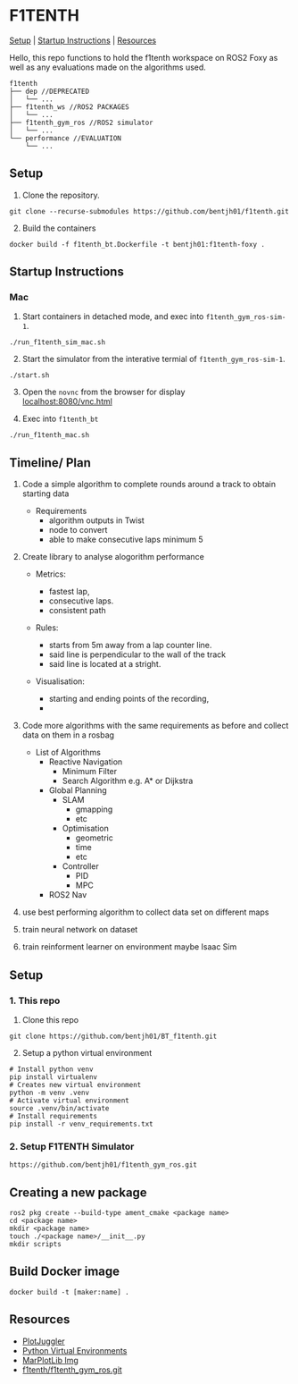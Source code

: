 # F1TENTH

[Setup](#setup) | [Startup Instructions](#startup-instructions) | [Resources](#resources)

Hello, this repo functions to hold the f1tenth workspace on ROS2 Foxy as well as any evaluations made on the algorithms
used.

```
f1tenth
├── dep //DEPRECATED
│   └── ...
├── f1tenth_ws //ROS2 PACKAGES
│   └── ...
├── f1tenth_gym_ros //ROS2 simulator
│   └── ...
└── performance //EVALUATION
    └── ...
```
## Setup
1. Clone the repository. 
```
git clone --recurse-submodules https://github.com/bentjh01/f1tenth.git
```
2. Build the containers
```
docker build -f f1tenth_bt.Dockerfile -t bentjh01:f1tenth-foxy .
```

## Startup Instructions

### Mac

1. Start containers in detached mode, and exec into `f1tenth_gym_ros-sim-1`.

```
./run_f1tenth_sim_mac.sh
```

2. Start the simulator from the interative termial of `f1tenth_gym_ros-sim-1`.

```
./start.sh
```

3. Open the `novnc` from the browser for display  
   [localhost:8080/vnc.html](http://localhost:8080/vnc.html)

4. Exec into `f1tenth_bt`

```
./run_f1tenth_mac.sh
```

## Timeline/ Plan

1. Code a simple algorithm to complete rounds around a track to obtain starting data

    - Requirements
        - algorithm outputs in Twist
        - node to convert
        - able to make consecutive laps minimum 5

2. Create library to analyse alogorithm performance

    - Metrics:
        - fastest lap,
        - consecutive laps.
        - consistent path
    - Rules:

        - starts from 5m away from a lap counter line.
        - said line is perpendicular to the wall of the track
        - said line is located at a stright.

    - Visualisation:
        - starting and ending points of the recording,
        -

3. Code more algorithms with the same requirements as before and collect data on them in a rosbag

    - List of Algorithms
        - Reactive Navigation
            - Minimum Filter
            - Search Algorithm e.g. A\* or Dijkstra
        - Global Planning
            - SLAM
                - gmapping
                - etc
            - Optimisation
                - geometric
                - time
                - etc
            - Controller
                - PID
                - MPC
        - ROS2 Nav

4. use best performing algorithm to collect data set on different maps

5. train neural network on dataset

6. train reinforment learner on environment maybe Isaac Sim

## Setup

### 1. This repo

1. Clone this repo

```
git clone https://github.com/bentjh01/BT_f1tenth.git
```

2. Setup a python virtual environment

```
# Install python venv
pip install virtualenv
# Creates new virtual environment
python -m venv .venv
# Activate virtual environment
source .venv/bin/activate
# Install requirements
pip install -r venv_requirements.txt
```

### 2. Setup F1TENTH Simulator

```
https://github.com/bentjh01/f1tenth_gym_ros.git
```

## Creating a new package

```
ros2 pkg create --build-type ament_cmake <package name>
cd <package name>
mkdir <package name>
touch ./<package name>/__init__.py
mkdir scripts
```

## Build Docker image

```
docker build -t [maker:name] .
```

## Resources

-   [PlotJuggler](https://github.com/facontidavide/PlotJuggler)
-   [Python Virtual Environments](https://www.freecodecamp.org/news/how-to-setup-virtual-environments-in-python/)
-   [MarPlotLib Img](https://matplotlib.org/stable/api/_as_gen/matplotlib.pyplot.imshow.html)
-   [f1tenth/f1tenth_gym_ros.git](https://github.com/f1tenth/f1tenth_gym_ros.git)
